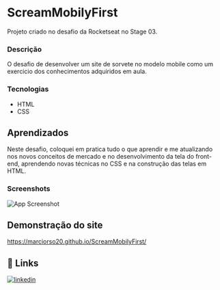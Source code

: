 
# ScreamMobilyFirst
Projeto criado no desafio da Rocketseat no Stage 03.

### Descrição

O desafio de desenvolver um site de sorvete no modelo mobile como um exercicio dos conhecimentos adquiridos em aula.


### Tecnologias
- HTML
- CSS


## Aprendizados

Neste desafio, coloquei em pratica tudo o que aprendir e me atualizando nos novos conceitos de mercado e no desenvolvimento da tela do front-end, aprendendo novas técnicas no CSS e na construção das telas em HTML.


### Screenshots

![App Screenshot](https://user-images.githubusercontent.com/2422675/227519068-b749b118-ad2f-48e4-a14f-e1eb0aec8fa8.png)


## Demonstração do site

https://marciorso20.github.io/ScreamMobilyFirst/


## 🔗 Links

[![linkedin](https://img.shields.io/badge/linkedin-0A66C2?style=for-the-badge&logo=linkedin&logoColor=white)](https://www.linkedin.com/in/marcio-roberto-89535b22/)



